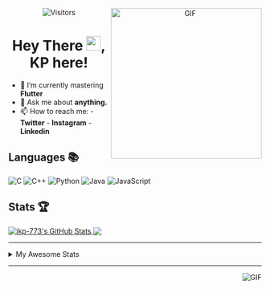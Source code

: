 <div align="center">
<img align="right" alt="GIF" height="300px" src="https://blog.insaid.co/wp-content/uploads/2020/01/Coding.gif"/>
       
![Visitors](https://visitor-badge.glitch.me/badge?page_id=ikp-773)

# Hey There <img src="https://media.tenor.com/images/822fb670841c6f6582fefbb82e338a50/tenor.gif" width="29px">, KP here!
</div>

- 🌱 I’m currently mastering **Flutter**
- 💬 Ask me about **anything.**
- 📫 How to reach me:
       - **Twitter** 
       - **Instagram**
       - **Linkedin**
         
## Languages 📚 

![C](https://img.shields.io/badge/-C-000?style=flat&logo=C)
![C++](https://img.shields.io/badge/-C++-000?style=flat&logo=C%2B%2B&logoColor=00599C)
![Python](https://img.shields.io/badge/-Python-000?style=flat&logo=python)
![Java](https://img.shields.io/badge/-Java-000?style=flat&logo=Java&logoColor=007396)
![JavaScript](https://img.shields.io/badge/-JavaScript-000?style=flat&logo=javascript)

##  Stats 🏆

<a href="https://github.com/ikp-773">
<img align="center" src="https://github-readme-stats.vercel.app/api?username=ikp-773&show_icons=true&theme=tokyonight&icon_color=6392DF&hide=prs" alt="ikp-773's GitHub Stats" />
</a> 
<a href="https://github.com/ikp-773">
<img align="center" src="https://github-readme-stats.vercel.app/api/top-langs/?username=ikp-773&layout=compact&show_icons=true&theme=tokyonight&icon_color=6392DF&hide=prs" />
</a>

---

<details>
       <summary>My Awesome Stats</summary>
       
<!--START_SECTION:waka-->
![Profile Views](http://img.shields.io/badge/Profile%20Views-0-blue)

![Lines of code](https://img.shields.io/badge/From%20Hello%20World%20I%27ve%20Written-829107%20lines%20of%20code-blue)

**🐱 My Github Data** 

> 📦 163.7 kB Used in Github's Storage 
 > 
> 💼 Opted to Hire
 > 
> 📜 27 Public Repositories
 > 
> 🔑 12 Private Repositories 

**I'm a Night 🦉** 

```text
🌞 Morning    75 commits     █░░░░░░░░░░░░░░░░░░░░░░░░   5.99% 
🌆 Daytime    232 commits    ████░░░░░░░░░░░░░░░░░░░░░   18.52% 
🌃 Evening    538 commits    ██████████░░░░░░░░░░░░░░░   42.94% 
🌙 Night      408 commits    ████████░░░░░░░░░░░░░░░░░   32.56%

```
📅 **I'm Most Productive on Saturday** 

```text
Monday       166 commits    ███░░░░░░░░░░░░░░░░░░░░░░   13.25% 
Tuesday      104 commits    ██░░░░░░░░░░░░░░░░░░░░░░░   8.3% 
Wednesday    191 commits    ███░░░░░░░░░░░░░░░░░░░░░░   15.24% 
Thursday     178 commits    ███░░░░░░░░░░░░░░░░░░░░░░   14.21% 
Friday       157 commits    ███░░░░░░░░░░░░░░░░░░░░░░   12.53% 
Saturday     234 commits    ████░░░░░░░░░░░░░░░░░░░░░   18.68% 
Sunday       223 commits    ████░░░░░░░░░░░░░░░░░░░░░   17.8%

```


📊 **This Week I Spent My Time On** 

```text
💬 Programming Languages: 
Java                     1 hr 15 mins        ████████░░░░░░░░░░░░░░░░░   32.29% 
C                        42 mins             ████░░░░░░░░░░░░░░░░░░░░░   17.91% 
HTML                     41 mins             ████░░░░░░░░░░░░░░░░░░░░░   17.75% 
Python                   26 mins             ██░░░░░░░░░░░░░░░░░░░░░░░   11.48% 
Dart                     23 mins             ██░░░░░░░░░░░░░░░░░░░░░░░   10.16%

💻 Operating System: 
Mac                      3 hrs 54 mins       █████████████████████████   100.0%

```

**I Mostly Code in Dart** 

```text
Dart                     13 repos            █████████░░░░░░░░░░░░░░░░   39.39% 
Python                   6 repos             ████░░░░░░░░░░░░░░░░░░░░░   18.18% 
HTML                     6 repos             ████░░░░░░░░░░░░░░░░░░░░░   18.18% 
JavaScript               3 repos             ██░░░░░░░░░░░░░░░░░░░░░░░   9.09% 
Java                     2 repos             █░░░░░░░░░░░░░░░░░░░░░░░░   6.06%

```


**Timeline**

![Chart not found](https://raw.githubusercontent.com/ikp-773/ikp-773/master/charts/bar_graph.png) 


<!--END_SECTION:waka-->
</details>

 ---
 
<img align="right" alt="GIF" src="https://github4life.herokuapp.com/ikp-773.gif" />


